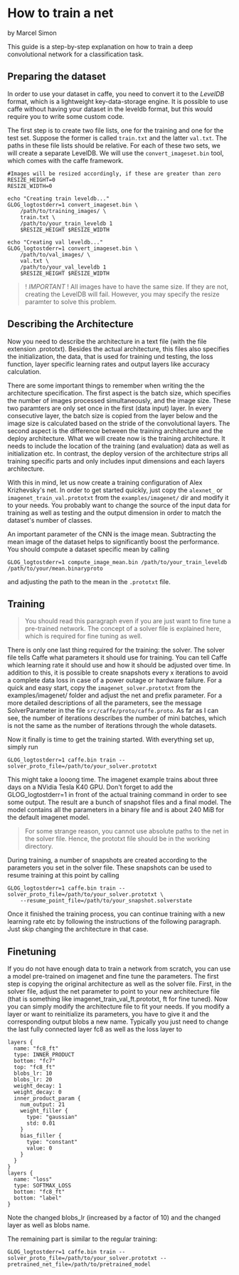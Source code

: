 # How to train a net

by Marcel Simon

This guide is a step-by-step explanation on how to train a deep convolutional network for a classification task. 


## Preparing the dataset

In order to use your dataset in caffe, you need to convert it to the _LevelDB_ format, which is a lightweight key-data-storage engine. It is possible to use caffe without having your dataset in the leveldb format, but this would require you to write some custom code. 


The first step is to create two file lists, one for the training and one for the test set. Suppose the former is called `train.txt` and the latter `val.txt`. The paths in these file lists should be relative. For each of these two sets, we will create a separate LevelDB. We will use the `convert_imageset.bin` tool, which comes with the caffe framework. 
```
#Images will be resized accordingly, if these are greater than zero
RESIZE_HEIGHT=0
RESIZE_WIDTH=0

echo "Creating train leveldb..."
GLOG_logtostderr=1 convert_imageset.bin \
    /path/to/training_images/ \
    train.txt \
    /path/to/your_train_leveldb 1
    $RESIZE_HEIGHT $RESIZE_WIDTH

echo "Creating val leveldb..."
GLOG_logtostderr=1 convert_imageset.bin \
    /path/to/val_images/ \
    val.txt \
    /path/to/your_val_leveldb 1
    $RESIZE_HEIGHT $RESIZE_WIDTH
```

>! *IMPORTANT* ! All images have to have the same size. If they are not, creating the LevelDB will fail. However, you may specify the resize paramter to solve this problem.

## Describing the Architecture

Now you need to describe the architecture in a text file (with the file extension .prototxt). Besides the actual architecture, this files also specifies the initialization, the data, that is used for training und testing, the loss function, layer specific learning rates and output layers like accuracy calculation. 

There are some important things to remember when writing the the architecture specification. The first aspect is the batch size, which specifies the number of images processed simultaneously, and the image size. These two paramters are only set once in the first (data input) layer. In every consecutive layer, the batch size is copied from the layer below and the image size is calculated based on the stride of the convolutional layers. The second aspect is the difference between the training architecture and the deploy architecture. What we will create now is the training architecture. It needs to include the location of the training (and evaluation) data as well as initialization etc. In contrast, the deploy version of the architecture strips all training specific parts and only includes input dimensions and each layers architecture. 

With this in mind, let us now create a training configuration of Alex Krizhevsky's net. In order to get started quickly, just copy the `alexnet_` or `imagenet_train_val.prototxt` from the `examples/imagenet/` dir and modify it to your needs. You probably want to change the source of the input data for training as well as testing and the output dimension in order to match the dataset's number of classes. 

An important parameter of the CNN is the image mean. Subtracting the mean image of the dataset helps to significantly boost the performance. You should compute a dataset specific mean by calling 

```
GLOG_logtostderr=1 compute_image_mean.bin /path/to/your_train_leveldb /path/to/your/mean.binaryproto
```
and adjusting the path to the mean in the `.prototxt` file.

## Training
> You should read this paragraph even if you are just want to fine tune a pre-trained network. The concept of a solver file is explained here, which is required for fine tuning as well. 

There is only one last thing required for the training: the solver. The solver file tells Caffe what parameters it should use for training. You can tell Caffe which learning rate it should use and how it should be adjusted over time. In addition to this, it is possible to create snapshots every x iterations to avoid a complete data loss in case of a power outage or hardware failure. For a quick and easy start, copy the `imagenet_solver.prototxt` from the examples/imagenet/ folder and adjust the net and prefix parameter. For a more detailed descriptions of all the parameters, see the message SolverParameter in the file `src/caffe/proto/caffe.proto`. As far as I can see, the number of iterations describes the number of mini batches, which is not the same as the number of iterations through the whole datasets. 

Now it finally is time to get the training started. With everything set up, simply run 
```
GLOG_logtostderr=1 caffe.bin train --solver_proto_file=/path/to/your_solver.prototxt
```
This might take a looong time. The imagenet example trains about three days on a NVidia Tesla K40 GPU. Don't forget to add the GLOG_logtostderr=1 in front of the actual training command in order to see some output. The result are a bunch of snapshot files and a final model. The model contains all the parameters in a binary file and is about 240 MiB for the default imagenet model.

> For some strange reason, you cannot use absolute paths to the net in the solver file. Hence, the prototxt file should be in the working directory. 

During training, a number of snapshots are created according to the parameters you set in the solver file. These snapshots can be used to resume training at this point by calling 
```
GLOG_logtostderr=1 caffe.bin train --solver_proto_file=/path/to/your_solver.prototxt \
    --resume_point_file=/path/to/your_snapshot.solverstate
```

Once it finished the training process, you can continue training with a new learning rate etc by following the instructions of the following paragraph. Just skip changing the architecture in that case. 

## Finetuning
If you do not have enough data to train a network from scratch, you can use a model pre-trained on imagenet and fine tune the parameters. The first step is copying the original architecture as well as the solver file. First, in the solver file, adjust the net parameter to point to your new architecture file (that is something like imagenet_train_val_ft.prototxt, ft for fine tuned). Now you can simply modify the architecture file to fit your needs. If you modify a layer or want to reinitialize its parameters, you have to give it and the corresponding output blobs a new name. Typically you just need to change the last fully connected layer fc8 as well as the loss layer to 
```
layers {
  name: "fc8_ft"
  type: INNER_PRODUCT
  bottom: "fc7"
  top: "fc8_ft"
  blobs_lr: 10
  blobs_lr: 20
  weight_decay: 1
  weight_decay: 0
  inner_product_param {
    num_output: 21
    weight_filler {
      type: "gaussian"
      std: 0.01
    }
    bias_filler {
      type: "constant"
      value: 0
    }
  }
}
layers {
  name: "loss"
  type: SOFTMAX_LOSS
  bottom: "fc8_ft"
  bottom: "label"
}
```

Note the changed blobs_lr (increased by a factor of 10) and the changed layer as well as blobs name. 

The remaining part is similar to the regular training:

```
GLOG_logtostderr=1 caffe.bin train --solver_proto_file=/path/to/your_solver.prototxt --pretrained_net_file=/path/to/pretrained_model
```